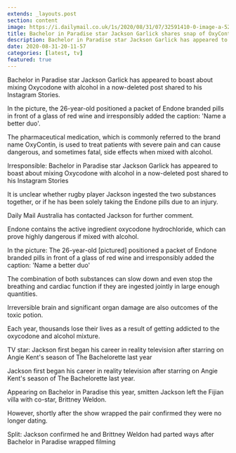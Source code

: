 ```yaml
---
extends: _layouts.post
section: content
image: https://i.dailymail.co.uk/1s/2020/08/31/07/32591410-0-image-a-52_1598854305850.jpg 
title: Bachelor in Paradise star Jackson Garlick shares snap of OxyContin pills and alcohol 
description: Bachelor in Paradise star Jackson Garlick has appeared to boast about mixing Oxycodone with alcohol in a now-deleted post shared to his Instagram Stories. 
date: 2020-08-31-20-11-57 
categories: [latest, tv] 
featured: true 
--- 
```

Bachelor in Paradise star Jackson Garlick has appeared to boast about mixing Oxycodone with alcohol in a now-deleted post shared to his Instagram Stories.

In the picture, the 26-year-old positioned a packet of Endone branded pills in front of a glass of red wine and irresponsibly added the caption: 'Name a better duo'.

The pharmaceutical medication, which is commonly referred to the brand name OxyContin, is used to treat patients with severe pain and can cause dangerous, and sometimes fatal, side effects when mixed with alcohol. 

Irresponsible: Bachelor in Paradise star Jackson Garlick has appeared to boast about mixing Oxycodone with alcohol in a now-deleted post shared to his Instagram Stories

It is unclear whether rugby player Jackson ingested the two substances together, or if he has been solely taking the Endone pills due to an injury.

Daily Mail Australia has contacted Jackson for further comment.

Endone contains the active ingredient oxycodone hydrochloride, which can prove highly dangerous if mixed with alcohol.

In the picture: The 26-year-old [pictured] positioned a packet of Endone branded pills in front of a glass of red wine and irresponsibly added the caption: 'Name a better duo'

The combination of both substances can slow down and even stop the breathing and cardiac function if they are ingested jointly in large enough quantities.

Irreversible brain and significant organ damage are also outcomes of the toxic potion.

Each year, thousands lose their lives as a result of getting addicted to the oxycodone and alcohol mixture.

TV star: Jackson first began his career in reality television after starring on Angie Kent's season of The Bachelorette last year 

Jackson first began his career in reality television after starring on Angie Kent's season of The Bachelorette last year. 

Appearing on Bachelor in Paradise this year, smitten Jackson left the Fijian villa with co-star, Brittney Weldon.

However, shortly after the show wrapped the pair confirmed they were no longer dating.  

Split: Jackson confirmed he and Brittney Weldon had parted ways after Bachelor in Paradise wrapped filming 

